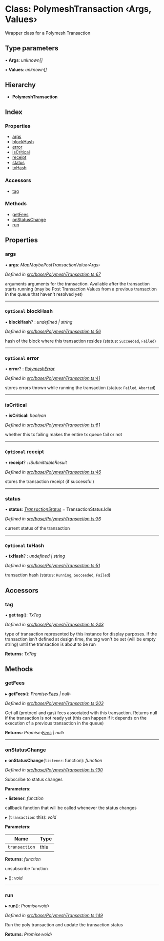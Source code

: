 # Class: PolymeshTransaction ‹**Args, Values**›

Wrapper class for a Polymesh Transaction

## Type parameters

▪ **Args**: *unknown[]*

▪ **Values**: *unknown[]*

## Hierarchy

* **PolymeshTransaction**

## Index

### Properties

* [args](polymeshtransaction.md#args)
* [blockHash](polymeshtransaction.md#optional-blockhash)
* [error](polymeshtransaction.md#optional-error)
* [isCritical](polymeshtransaction.md#iscritical)
* [receipt](polymeshtransaction.md#optional-receipt)
* [status](polymeshtransaction.md#status)
* [txHash](polymeshtransaction.md#optional-txhash)

### Accessors

* [tag](polymeshtransaction.md#tag)

### Methods

* [getFees](polymeshtransaction.md#getfees)
* [onStatusChange](polymeshtransaction.md#onstatuschange)
* [run](polymeshtransaction.md#run)

## Properties

###  args

• **args**: *MapMaybePostTransactionValue‹Args›*

*Defined in [src/base/PolymeshTransaction.ts:67](https://github.com/PolymathNetwork/polymesh-sdk/blob/6d6f865/src/base/PolymeshTransaction.ts#L67)*

arguments arguments for the transaction. Available after the transaction starts running
(may be Post Transaction Values from a previous transaction in the queue that haven't resolved yet)

___

### `Optional` blockHash

• **blockHash**? : *undefined | string*

*Defined in [src/base/PolymeshTransaction.ts:56](https://github.com/PolymathNetwork/polymesh-sdk/blob/6d6f865/src/base/PolymeshTransaction.ts#L56)*

hash of the block where this transaction resides (status: `Succeeded`, `Failed`)

___

### `Optional` error

• **error**? : *[PolymeshError](polymesherror.md)*

*Defined in [src/base/PolymeshTransaction.ts:41](https://github.com/PolymathNetwork/polymesh-sdk/blob/6d6f865/src/base/PolymeshTransaction.ts#L41)*

stores errors thrown while running the transaction (status: `Failed`, `Aborted`)

___

###  isCritical

• **isCritical**: *boolean*

*Defined in [src/base/PolymeshTransaction.ts:61](https://github.com/PolymathNetwork/polymesh-sdk/blob/6d6f865/src/base/PolymeshTransaction.ts#L61)*

whether this tx failing makes the entire tx queue fail or not

___

### `Optional` receipt

• **receipt**? : *ISubmittableResult*

*Defined in [src/base/PolymeshTransaction.ts:46](https://github.com/PolymathNetwork/polymesh-sdk/blob/6d6f865/src/base/PolymeshTransaction.ts#L46)*

stores the transaction receipt (if successful)

___

###  status

• **status**: *[TransactionStatus](../enums/transactionstatus.md)* = TransactionStatus.Idle

*Defined in [src/base/PolymeshTransaction.ts:36](https://github.com/PolymathNetwork/polymesh-sdk/blob/6d6f865/src/base/PolymeshTransaction.ts#L36)*

current status of the transaction

___

### `Optional` txHash

• **txHash**? : *undefined | string*

*Defined in [src/base/PolymeshTransaction.ts:51](https://github.com/PolymathNetwork/polymesh-sdk/blob/6d6f865/src/base/PolymeshTransaction.ts#L51)*

transaction hash (status: `Running`, `Succeeded`, `Failed`)

## Accessors

###  tag

• **get tag**(): *TxTag*

*Defined in [src/base/PolymeshTransaction.ts:243](https://github.com/PolymathNetwork/polymesh-sdk/blob/6d6f865/src/base/PolymeshTransaction.ts#L243)*

type of transaction represented by this instance for display purposes.
If the transaction isn't defined at design time, the tag won't be set (will be empty string) until the transaction is about to be run

**Returns:** *TxTag*

## Methods

###  getFees

▸ **getFees**(): *Promise‹[Fees](../interfaces/fees.md) | null›*

*Defined in [src/base/PolymeshTransaction.ts:203](https://github.com/PolymathNetwork/polymesh-sdk/blob/6d6f865/src/base/PolymeshTransaction.ts#L203)*

Get all (protocol and gas) fees associated with this transaction. Returns null
if the transaction is not ready yet (this can happen if it depends on the execution of a
previous transaction in the queue)

**Returns:** *Promise‹[Fees](../interfaces/fees.md) | null›*

___

###  onStatusChange

▸ **onStatusChange**(`listener`: function): *function*

*Defined in [src/base/PolymeshTransaction.ts:190](https://github.com/PolymathNetwork/polymesh-sdk/blob/6d6f865/src/base/PolymeshTransaction.ts#L190)*

Subscribe to status changes

**Parameters:**

▪ **listener**: *function*

callback function that will be called whenever the status changes

▸ (`transaction`: this): *void*

**Parameters:**

Name | Type |
------ | ------ |
`transaction` | this |

**Returns:** *function*

unsubscribe function

▸ (): *void*

___

###  run

▸ **run**(): *Promise‹void›*

*Defined in [src/base/PolymeshTransaction.ts:149](https://github.com/PolymathNetwork/polymesh-sdk/blob/6d6f865/src/base/PolymeshTransaction.ts#L149)*

Run the poly transaction and update the transaction status

**Returns:** *Promise‹void›*
